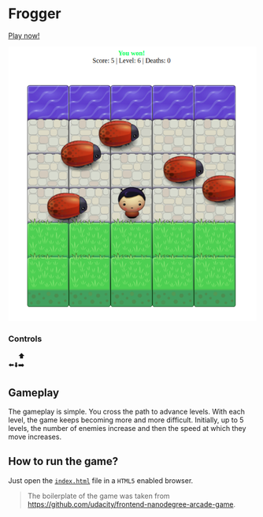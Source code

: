 # Frogger

[Play now!](https://singhpratyush.github.io/frogger/)

![Picture](.github/Frogger.png)

### Controls

&nbsp;&nbsp;&nbsp;&nbsp;&nbsp;:arrow_up:  
:arrow_left::arrow_down::arrow_right:

## Gameplay

The gameplay is simple. You cross the path to advance levels.
With each level, the game keeps becoming more and more difficult.
Initially, up to 5 levels, the number of enemies increase and then the speed at which they move increases.


## How to run the game?

Just open the [`index.html`](index.html) file in a `HTML5` enabled browser.


> The boilerplate of the game was taken from https://github.com/udacity/frontend-nanodegree-arcade-game.
